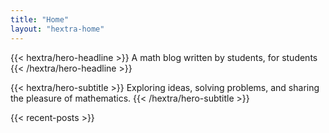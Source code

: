 ```yaml
---
title: "Home"
layout: "hextra-home"
---
```


{{< hextra/hero-headline >}}
  A math blog written by students, for students
{{< /hextra/hero-headline >}}

<div class="hx:mb-12">
{{< hextra/hero-subtitle >}}
  Exploring ideas, solving problems, and sharing the pleasure of mathematics.
{{< /hextra/hero-subtitle >}}
</div>

{{< recent-posts >}}